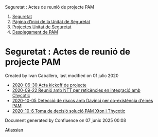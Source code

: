 Seguretat : Actes de reunió de projecte PAM  

1.  [Seguretat](index.md)
2.  [Pàgina d'inici de la Unitat de Seguretat](15368362.md)
3.  [Projectes Unitat de Seguretat](Projectes-Unitat-de-Seguretat_41517821.md)
4.  [Desplegament de PAM](Desplegament-de-PAM_41517823.md)

Seguretat : Actes de reunió de projecte PAM
===========================================

Created by Ivan Caballero, last modified on 01 julio 2020

*   [2020-06-30 Acta kickoff de projecte](2020-06-30-Acta-kickoff-de-projecte_41517827.md)
*   [2020-09-22 Reunió amb NTT per reticències en integració amb Chycotic](41519240.md)
*   [2020-10-05 Detecció de riscos amb Davinci per co-existència d'eines PAM](41519258.md)
*   [2020-10-6 Toma de decisió solució PAM Xton i Thycotic](41519285.md)

Document generated by Confluence on 07 junio 2025 00:08

[Atlassian](http://www.atlassian.com/)